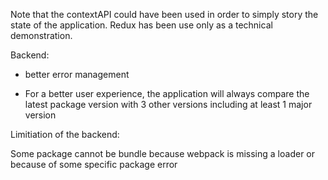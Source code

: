 Note that the contextAPI could have been used in order to simply story the state of the application. Redux has been use only as a technical demonstration.

Backend:

- better error management

- For a better user experience, the application will always compare the latest package version with 3 other versions including at least 1 major version

Limitiation of the backend:

Some package cannot be bundle because webpack is missing a loader or because of some specific package error
